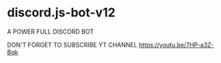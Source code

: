 # discord.js-bot-v12
A POWER FULL DISCORD BOT

DON'T FORGET TO SUBSCRIBE YT CHANNEL 
https://youtu.be/7HP-a3Z-Bqk
